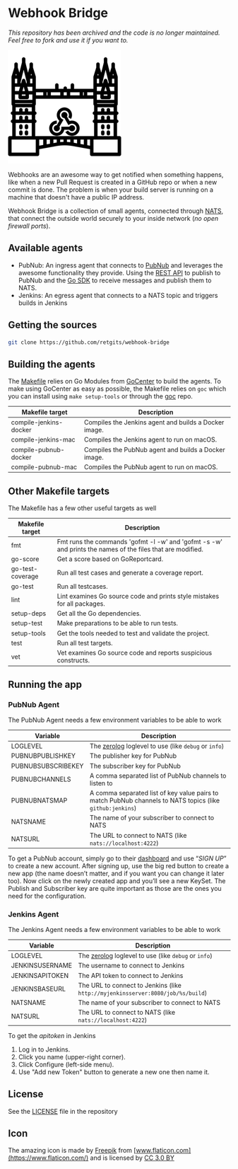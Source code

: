 # Webhook Bridge

_This repository has been archived and the code is no longer maintained. Feel free to fork and use it if you want to._

![webhook-bridge](./icons/webhook-bridge-256.png)

Webhooks are an awesome way to get notified when something happens, like when a new Pull Request is created in a GitHub repo or when a new commit is done. The problem is when your build server is running on a machine that doesn't have a public IP address.

Webhook Bridge is a collection of small agents, connected through [NATS](http://nats.io), that connect the outside world securely to your inside network (_no open firewall ports_).

## Available agents

* PubNub: An ingress agent that connects to [PubNub](https://www.pubnub.com/) and leverages the awesome functionality they provide. Using the [REST API](https://www.pubnub.com/docs/pubnub-rest-api-documentation) to publish to PubNub and the [Go SDK](https://www.pubnub.com/docs/go/pubnub-go-sdk) to receive messages and publish them to NATS.
* Jenkins: An egress agent that connects to a NATS topic and triggers builds in Jenkins

## Getting the sources

```bash
git clone https://github.com/retgits/webhook-bridge
```

## Building the agents

The [Makefile](./Makefile) relies on Go Modules from [GoCenter](https://gocenter.io) to build the agents. To make using GoCenter as easy as possible, the Makefile relies on `goc` which you can install using `make setup-tools` or through the [goc](https://github.com/jfrog/goc) repo.

| Makefile target        | Description                                           |
|------------------------|-------------------------------------------------------|
| compile-jenkins-docker | Compiles the Jenkins agent and builds a Docker image. |
| compile-jenkins-mac    | Compiles the Jenkins agent to run on macOS.           |
| compile-pubnub-docker  | Compiles the PubNub agent and builds a Docker image.  |
| compile-pubnub-mac     | Compiles the PubNub agent to run on macOS.            |

## Other Makefile targets

The Makefile has a few other useful targets as well

| Makefile target  | Description                                                                                                |
|------------------|------------------------------------------------------------------------------------------------------------|
| fmt              | Fmt runs the commands 'gofmt -l -w' and 'gofmt -s -w' and prints the names of the files that are modified. |
| go-score         | Get a score based on GoReportcard.                                                                         |
| go-test-coverage | Run all test cases and generate a coverage report.                                                         |
| go-test          | Run all testcases.                                                                                         |
| lint             | Lint examines Go source code and prints style mistakes for all packages.                                   |
| setup-deps       | Get all the Go dependencies.                                                                               |
| setup-test       | Make preparations to be able to run tests.                                                                 |
| setup-tools      | Get the tools needed to test and validate the project.                                                     |
| test             | Run all test targets.                                                                                      |
| vet              | Vet examines Go source code and reports suspicious constructs.                                             |

## Running the app

### PubNub Agent

The PubNub Agent needs a few environment variables to be able to work

| Variable           | Description                                                                                               |
|--------------------|-----------------------------------------------------------------------------------------------------------|
| LOGLEVEL           | The [zerolog](https://github.com/rs/zerolog) loglevel to use (like `debug` or `info`)                     |
| PUBNUBPUBLISHKEY   | The publisher key for PubNub                                                                              |
| PUBNUBSUBSCRIBEKEY | The subscriber key for PubNub                                                                             |
| PUBNUBCHANNELS     | A comma separated list of PubNub channels to listen to                                                    |
| PUBNUBNATSMAP      | A comma separated list of key value pairs to match PubNub channels to NATS topics (like `github:jenkins`) |
| NATSNAME           | The name of your subscriber to connect to NATS                                                            |
| NATSURL            | The URL to connect to NATS (like `nats://localhost:4222`)                                                 |

To get a PubNub account, simply go to their [dashboard](https://dashboard.pubnub.com/login) and use “_SIGN UP_” to create a new account. After signing up, use the big red button to create a new app (the name doesn’t matter, and if you want you can change it later too). Now click on the newly created app and you’ll see a new KeySet. The Publish and Subscriber key are quite important as those are the ones you need for the configuration.

### Jenkins Agent

The Jenkins Agent needs a few environment variables to be able to work

| Variable           | Description                                                                                               |
|--------------------|-----------------------------------------------------------------------------------------------------------|
| LOGLEVEL           | The [zerolog](https://github.com/rs/zerolog) loglevel to use (like `debug` or `info`)                     |
| JENKINSUSERNAME    | The username to connect to Jenkins                                                                        |
| JENKINSAPITOKEN    | The API token to connect to Jenkins                                                                       |
| JENKINSBASEURL     | The URL to connect to Jenkins (like `http://myjenkinsserver:8080/job/%s/build`)                           |
| NATSNAME           | The name of your subscriber to connect to NATS                                                            |
| NATSURL            | The URL to connect to NATS (like `nats://localhost:4222`)                                                 |

To get the _apitoken_ in Jenkins

1. Log in to Jenkins.
2. Click you name (upper-right corner).
3. Click Configure (left-side menu).
4. Use "Add new Token" button to generate a new one then name it.

## License

See the [LICENSE](./LICENSE) file in the repository

## Icon

The amazing icon is made by [Freepik](https://www.freepik.com/) from [www.flaticon.com](https://www.flaticon.com/) and is licensed by [CC 3.0 BY](http://creativecommons.org/licenses/by/3.0/)
